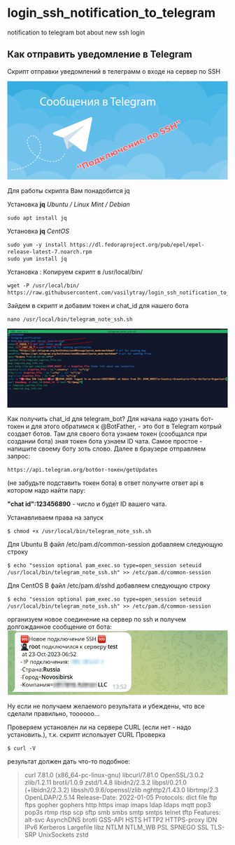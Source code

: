 # login_ssh_notification_to_telegram
notification to telegram bot about new ssh login
## Как отправить уведомление в Telegram
Скрипт отправки уведомлений в телеграмм о входе на сервер по SSH

![bot-token and chat-id](/images/telegrambot-ssh.png)

Для работы скрипта Вам понадобится jq

Установка **jq** _Ubuntu / Linux Mint / Debian_
```ssh
sudo apt install jq
```
Установка **jq** *CentOS*
```ssh
sudo yum -y install https://dl.fedoraproject.org/pub/epel/epel-release-latest-7.noarch.rpm
sudo yum install jq
```
Установка : Копируем скрипт в /usr/local/bin/
```ssh
wget -P /usr/local/bin/ https://raw.githubusercontent.com/vasilytray/login_ssh_notification_to_telegram/main/telegram_note_ssh.sh
```
Зайдем в скрипт и добавим токен и chat_id для нашего бота
```
nano /usr/local/bin/telegram_note_ssh.sh
```
![bot-token and chat-id](/images/chat_id_telegram.jpg)

Как получить chat_id для telegram_bot?
Для начала надо узнать бот-токен и для этого обратимся к @BotFather, - это бот в Telegram котрый создает ботов.  Там для своего бота узнаем токен (сообщался при создании бота)
зная токен бота узнаем ID чата. Самое простое - напишите своему боту зоть слово.
Далее в браузере отправляем запрос: 

```
https://api.telegram.org/botбот-токен/getUpdates
```

(не забудьте подставить токен бота)
в ответ получите ответ api в котором надо найти пару:

 **"chat id":123456890** - число и будет ID вашего чата.

Устанавливаем права на запуск
```
$ chmod +x /usr/local/bin/telegram_note_ssh.sh
```
Для Ubuntu В файл /etc/pam.d/common-session добавляем следующую строку
```
$ echo "session optional pam_exec.so type=open_session seteuid /usr/local/bin/telegram_note_ssh.sh" >> /etc/pam.d/common-session
```
Для CentOS В файл /etc/pam.d/sshd добавляем следующую строку
```
$ echo "session optional pam_exec.so type=open_session seteuid /usr/local/bin/telegram_note_ssh.sh" >> /etc/pam.d/common-session
```
организуем новое соединение на сервер по ssh  и получем долгожданное сообщение от бота:
![telegram-bot alert ssh-login!](/images/telegram_bot_alert.jpg)

Ну если не получаем желаемого результата и убеждены, что все сделали правильно, тоооооо...

Проверяем установлен ли на сервере CURL (если нет - надо установить.), т.к. скрипт использует CURL
Проверка
```
$ curl -V
```
результат должен дать что-то подобное:

>curl 7.81.0 (x86_64-pc-linux-gnu) libcurl/7.81.0 OpenSSL/3.0.2 zlib/1.2.11 brotli/1.0.9 zstd/1.4.8 libidn2/2.3.2 libpsl/0.21.0 (+libidn2/2.3.2) libssh/0.9.6/openssl/zlib nghttp2/1.43.0 librtmp/2.3 OpenLDAP/2.5.14
Release-Date: 2022-01-05
Protocols: dict file ftp ftps gopher gophers http https imap imaps ldap ldaps mqtt pop3 pop3s rtmp rtsp scp sftp smb smbs smtp smtps telnet tftp 
Features: alt-svc AsynchDNS brotli GSS-API HSTS HTTP2 HTTPS-proxy IDN IPv6 Kerberos Largefile libz NTLM NTLM_WB PSL SPNEGO SSL TLS-SRP UnixSockets zstd
